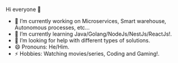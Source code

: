 Hi everyone 👋

- 🔭 I’m currently working on Microservices, Smart warehouse, Autonomous processes, etc...
- 🌱 I’m currently learning Java/Golang/NodeJs/NestJs/ReactJs!.
- 🤔 I’m looking for help with different types of solutions.
- 😄 Pronouns: He/Him.
- ⚡ Hobbies: Watching movies/series, Coding and Gaming!.
